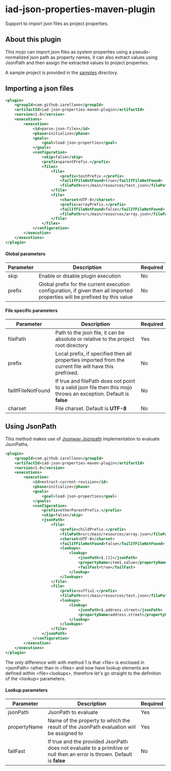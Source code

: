 # iad-json-properties-maven-plugin
Support to import json files as project properties.

## About this plugin
This mojo can import json files as system properties using a pseudo-normalized json path as property names, it can also extract values using JsonPath and then assign the extracted values to project properties.

A sample project is provided in the [samples](./samples) directory. 
## Importing a json files
```xml
<plugin>
    <groupId>com.github.iarellano</groupId>
    <artifactId>iad-json-properties-maven-plugin</artifactId>
    <version>1.0</version>
    <executions>
        <execution>
            <id>parse-json-files</id>
            <phase>initialize</phase>
            <goals>
                <goal>load-json-properties</goal>
            </goals>
            <configuration>
                <skip>false</skip>
                <prefix>parentPrefix.</prefix>
                <files>
                    <file>
                        <prefix>testPrefix.</prefix>
                        <failIfFileNotFound>true</failIfFileNotFound>
                        <filePath>src/main/resources/test.json</filePath>
                    </file>
                    <file>
                        <charset>UTF-8</charset>
                        <prefix>arrayPrefix.</prefix>
                        <failIfFileNotFound>false</failIfFileNotFound>
                        <filePath>src/main/resources/array.json</filePath>
                    </file>
                </files>
            </configuration>
        </execution>
    </executions>
</plugin>
```

#### Global parameters
Parameter | Description | Required
----------|-------------|---------
skip | Enable or disable plugin execution | No
prefix | Global prefix for the current execution configuration, if given then all imported properties will be prefixed by this value | No

#### File specific parameters
Parameter | Description | Required
----------|-------------|---------
filePath | Path to the json file, it can be absolute or relative to the project root directory | Yes 
prefix | Local prefix, if specified then all properties imported from the current file will have this prefrixed. | No
failIfFileNotFound | If true and filePath does not point to a valid json file then this mojo throws an exception. Default is **false** | No
charset | File charset. Default is **UTF-8** | No  


## Using JsonPath
This method makes use of [Jsonway Jsonpath](https://github.com/json-path/JsonPath) implementation to evaluate JsonPaths.
```xml
<plugin>
    <groupId>com.github.iarellano</groupId>
    <artifactId>iad-json-properties-maven-plugin</artifactId>
    <version>1.0</version>
    <executions>
        <execution>
            <id>extract-current-revision</id>
            <phase>initialize</phase>
            <goals>
                <goal>load-json-properties</goal>
            </goals>
            <configuration>
                <prefix>otherParentPrefix.</prefix>
                <skip>false</skip>
                <jsonPath>
                    <file>
                        <prefix>childPrefix.</prefix>
                        <filePath>src/main/resources/array.json</filePath>
                        <charset>UTF-8</charset>
                        <failIfFileNotFound>false</failIfFileNotFound>
                        <lookups>
                            <lookup>
                                <jsonPath>$.[1]</jsonPath>
                                <propertyName>item1.value</propertyName>
                                <failFast>true</failFast>
                            </lookup>
                        </lookups>
                    </file>
                    <file>
                        <prefix>suffix2.</prefix>
                        <filePath>src/main/resources/test.json</filePath>
                        <lookups>
                            <lookup>
                                <jsonPath>$.address.street</jsonPath>
                                <propertyName>address.street</propertyName>
                            </lookup>
                        </lookups>
                    </file>
                </jsonPath>
            </configuration>
        </execution>
    </executions>
</plugin>
```

The only difference with with method 1 is that \<file> is enclosed in \<jsonPath> rather than in \<files> and now have lookup elements are defined within \<file>\<lookups>, therefore let's go straight to the definition of the \<lookup> parameters.
#### Lookup parameters
Parameter | Description | Required
----------|-------------|---------
jsonPath | JsonPath to evaluate | Yes
propertyName | Name of the property to which the result of the JsonPath evaluation wiil be assigned to | Yes
failFast | If true and the provided JsonPath does not evaluate to a primitive or null then an error is thrown. Default is **false** | No